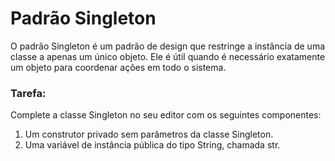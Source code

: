 # Padrão Singleton

O padrão Singleton é um padrão de design que restringe a instância de uma classe a apenas um único objeto. Ele é útil quando é necessário exatamente um objeto para coordenar ações em todo o sistema.

### Tarefa:
Complete a classe Singleton no seu editor com os seguintes componentes:

1. Um construtor privado sem parâmetros da classe Singleton.
2. Uma variável de instância pública do tipo String, chamada str.
